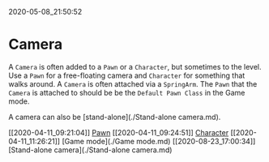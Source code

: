 2020-05-08_21:50:52

# Camera

A `Camera` is often added to a `Pawn` or a `Character`, but sometimes to the level.
Use a `Pawn` for a free-floating camera and `Character` for something that walks around.
A `Camera` is often attached via a `SpringArm`.
The `Pawn` that the `Camera` is attached to should be be the `Default Pawn Class` in the Game mode.

A camera can also be [stand-alone](./Stand-alone camera.md).



[[2020-04-11_09:21:04]] [Pawn](./Pawn.md)
[[2020-04-11_09:24:51]] [Character](./Character.md)
[[2020-04-11_11:26:21]] [Game mode](./Game mode.md)
[[2020-08-23_17:00:34]] [Stand-alone camera](./Stand-alone camera.md)